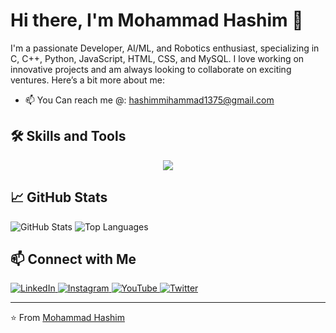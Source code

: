 # Hi there, I'm Mohammad Hashim 👋


I'm a passionate Developer, AI/ML, and Robotics enthusiast, specializing in C, C++, Python, JavaScript, HTML, CSS, and MySQL. I love working on innovative projects and am always looking to collaborate on exciting ventures. Here’s a bit more about me:


- 📫 You Can reach me @: [hashimmihammad1375@gmail.com](mailto:hashimmihammad1375@gmail.com)


## 🛠️ Skills and Tools

<p align="center"> <a href="https://skillicons.dev"> <img src="https://skillicons.dev/icons?i=java,cpp,c,python,flask,django,linux,flutter,react,nodejs,nextjs,oracle,mysql,html,css,js,tensorflow,pytorch,pandas,numpy,scikit-learn,aws,azure" /> </a> </p>

## 📈 GitHub Stats

<p align="left">
  <img src="https://github-readme-stats.vercel.app/api?username=mohammadhashim135&show_icons=true&hide_title=true&count_private=true&theme=radical" alt="GitHub Stats" />
  <img src="https://github-readme-stats.vercel.app/api/top-langs/?username=mohammadhashim135&layout=compact&theme=radical" alt="Top Languages" />
</p>

## 📫 Connect with Me

<p align="left"> <a href="https://www.linkedin.com/in/mohammad-hashim-07ab362a6"> <img src="https://skillicons.dev/icons?i=linkedin" alt="LinkedIn" /> </a> <a href="https://www.instagram.com/mohammadhashim.exe/"> <img src="https://skillicons.dev/icons?i=instagram" alt="Instagram" /> </a> <a href="https://www.youtube.com/@coderesonance"> <img src="https://skillicons.dev/icons?i=youtube" alt="YouTube" /> </a> <a href="https://www.twitter.com/coderesonance"> <img src="https://skillicons.dev/icons?i=twitter" alt="Twitter" /> </a> </p>





---

⭐️ From [Mohammad Hashim](https://github.com/mohammadhashim135)



